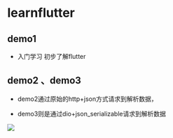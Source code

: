# learnflutter


## demo1

- 入门学习 初步了解flutter


## demo2 、demo3

- demo2通过原始的http+json方式请求到解析数据，

- demo3则是通过dio+json_serializable请求到解析数据

![](https://cdn.nlark.com/yuque/0/2018/png/215777/1544267293376-274ccea1-1b3b-457c-8150-04fd795f6909.png)



